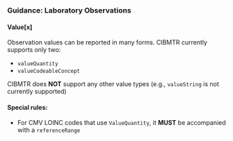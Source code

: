 ### Guidance: Laboratory Observations

#### Value[x]

Observation values can be reported in many forms. CIBMTR currently supports only two:
- `valueQuantity`
- `valueCodeableConcept`
  
CIBMTR does **NOT** support any other value types (e.g., `valueString` is not currently supported)

#### Special rules:
- For CMV LOINC codes that use `ValueQuantity`, it **MUST** be accompanied with a `referenceRange`

